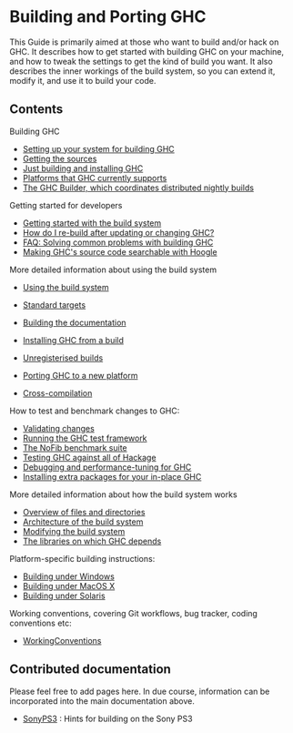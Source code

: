 # Building and Porting GHC



This Guide is primarily aimed at those who want to build and/or
hack on GHC.  It describes how to get started with building GHC on your
machine, and how to tweak the settings to get the kind of build you
want.  It also describes the inner workings of the build system, so you
can extend it, modify it, and use it to build your code.


## Contents



Building GHC


- [Setting up your system for building GHC](building/preparation)
- [Getting the sources](building/getting-the-sources)
- [Just building and installing GHC](building/quick-start)
- [Platforms that GHC currently supports](platforms)
- [The GHC Builder, which coordinates distributed nightly builds](builder)


Getting started for developers


- [Getting started with the build system](building/hacking)
- [How do I re-build after updating or changing GHC?](building/rebuilding)
- [FAQ: Solving common problems with building GHC](building/troubleshooting)
- [Making GHC's source code searchable with Hoogle](building/hoogle)


More detailed information about using the build system


- [Using the build system](building/using)
- [Standard targets](building/standard-targets)

- [Building the documentation](building/docs)
- [Installing GHC from a build](building/installing)
- [Unregisterised builds](building/unregisterised)
- [Porting GHC to a new platform](building/porting)
- [Cross-compilation](cross-compilation)


How to test and benchmark changes to GHC:


- [Validating changes](testing-patches)
- [Running the GHC test framework](building/running-tests)
- [The NoFib benchmark suite](building/running-no-fib)
- [Testing GHC against all of Hackage](hackage-testing)
- [Debugging and performance-tuning for GHC](debugging)
- [Installing extra packages for your in-place GHC](debugging/installing-packages-inplace)


More detailed information about how the build system works


- [Overview of files and directories](commentary/source-tree)
- [Architecture of the build system](building/architecture)
- [Modifying the build system](building/modifying)
- [The libraries on which GHC depends](commentary/libraries)


Platform-specific building instructions:


- [Building under Windows](building/preparation/windows)
- [Building under MacOS X](building/mac-osx)
- [Building under Solaris](building/solaris)


Working conventions, covering Git workflows, bug tracker, coding conventions etc:


- [WorkingConventions](working-conventions)

## Contributed documentation



Please feel free to add pages here.  In due course, information can be incorporated into the main documentation above.


- [SonyPS3](sony-p-s3) : Hints for building on the Sony PS3
